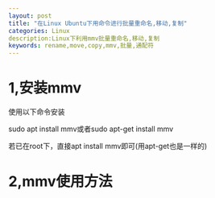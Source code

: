 ```yaml
---
layout: post
title: "在Linux Ubuntu下用命令进行批量重命名,移动,复制"
categories: Linux
description:Linux下利用mmv批量重命名,移动,复制
keywords: rename,move,copy,mmv,批量,通配符
---
```


# 1,安装mmv

使用以下命令安装

sudo apt install mmv或者sudo apt-get install mmv

若已在root下，直接apt install mmv即可(用apt-get也是一样的)

# 2,mmv使用方法

